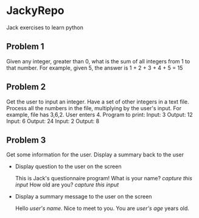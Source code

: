 # JackyRepo
Jack exercises to learn python

## Problem 1
Given any integer, greater than 0, what is the sum of all integers from 1 to that number.
For example, given 5, the answer is 1 + 2 + 3 + 4 + 5 = 15

## Problem 2
Get the user to input an integer.  Have a set of other integers in a text file.
Process all the numbers in the file, multiplying by the user's input.
For example, file has 3,6,2.  User enters 4.  Program to print:
Input: 3  Output: 12
Input: 6  Output: 24
Input: 2  Output: 8

## Problem 3
Get some information for the user.  Display a summary back to the user
      
* Display question to the user on the screen
    
    This is Jack's questionnaire program! 
    What is your name? *capture this input* 
    How old are you? *capture this input*  

* Display a summary message to the user on the screen 

    Hello *user's name*.  Nice to meet to you. You are *user's age* years old.